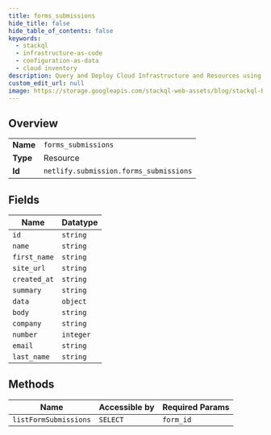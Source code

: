 ```yaml
---
title: forms_submissions
hide_title: false
hide_table_of_contents: false
keywords:
  - stackql
  - infrastructure-as-code
  - configuration-as-data
  - cloud inventory
description: Query and Deploy Cloud Infrastructure and Resources using SQL
custom_edit_url: null
image: https://storage.googleapis.com/stackql-web-assets/blog/stackql-blog-post-featured-image.png
---
```

  
    

## Overview
<table><tbody>
<tr><td><b>Name</b></td><td><code>forms_submissions</code></td></tr>
<tr><td><b>Type</b></td><td>Resource</td></tr>
<tr><td><b>Id</b></td><td><code>netlify.submission.forms_submissions</code></td></tr>
</tbody></table>

## Fields
| Name | Datatype |
| ---- | -------- |
| `id` | `string` |
| `name` | `string` |
| `first_name` | `string` |
| `site_url` | `string` |
| `created_at` | `string` |
| `summary` | `string` |
| `data` | `object` |
| `body` | `string` |
| `company` | `string` |
| `number` | `integer` |
| `email` | `string` |
| `last_name` | `string` |
## Methods
| Name | Accessible by | Required Params |
| ---- | ------------- | --------------- |
| `listFormSubmissions` | `SELECT` | `form_id` |

